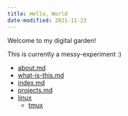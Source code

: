 ```yaml
---
title: Hello, World
date-modified: 2021-11-23
---
```


Welcome to my digital garden!

This is currently a messy-experiment :) 

* [about.md](about.md)
* [what-is-this.md](what-is-this.md)
* [index.md](index.md)
* [projects.md](projects.md)
* [linux](./linux/index.html)
    + [tmux](./linux/tmux.html)
